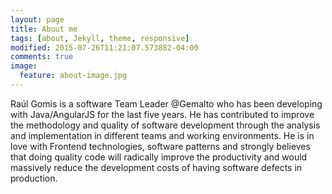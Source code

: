 ```yaml
---
layout: page
title: About me
tags: [about, Jekyll, theme, responsive]
modified: 2015-07-26T11:21:07.573882-04:00
comments: true
image:
  feature: about-image.jpg
---
```


Raúl Gomis is a software Team Leader @Gemalto who has been developing with Java/AngularJS for the last five years. He has contributed to improve the methodology and quality of software development through the analysis and implementation in different teams and working environments.
He is in love with Frontend technologies, software patterns and strongly believes that doing quality code will radically improve the productivity and would massively reduce the development costs of having software defects in production.